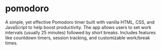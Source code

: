 # pomodoro
A simple, yet effective Pomodoro timer built with vanilla HTML, CSS, and JavaScript to help boost productivity. The app allows users to set work intervals (usually 25 minutes) followed by short breaks. Includes features like countdown timers, session tracking, and customizable work/break times. 
